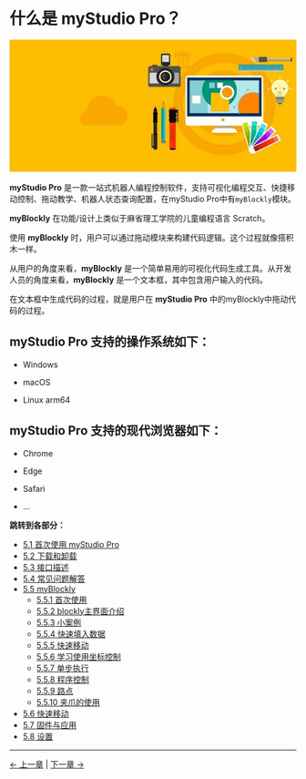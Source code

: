 # 什么是 myStudio Pro？

![](../../resources/5-BasicApplication/5.2/5.2.1/img/myblockly/myblockly界面.jpg)

**myStudio Pro** 是一款一站式机器人编程控制软件，支持可视化编程交互、快捷移动控制、拖动教学、机器人状态查询配置，在myStudio Pro中有`myBlockly`模块。

**myBlockly** 在功能/设计上类似于麻省理工学院的儿童编程语言 Scratch。

使用 **myBlockly** 时，用户可以通过拖动模块来构建代码逻辑。这个过程就像搭积木一样。

从用户的角度来看，**myBlockly** 是一个简单易用的可视化代码生成工具。从开发人员的角度来看，**myBlockly** 是一个文本框，其中包含用户输入的代码。

在文本框中生成代码的过程，就是用户在 **myStudio Pro** 中的myBlockly中拖动代码的过程。

## myStudio Pro 支持的操作系统如下：

- Windows

- macOS

- Linux arm64
  
## myStudio Pro 支持的现代浏览器如下：

- Chrome

- Edge

- Safari

- ...

**跳转到各部分：**
- [5.1 首次使用 myStudio Pro](./5.1-myStudioFirstUse.md)
- [5.2 下载和卸载](./5.2-install_uninstall.md)
- [5.3 接口描述](./5.3-interface_description.md)
- [5.4 常见问题解答](./5.4-Q&A.md)
- [5.5 myBlockly]()
    - [5.5.1 首次使用](./5.5-blockly/5.5.1-blocklyFirstUse.md)
    - [5.5.2 blockly主界面介绍](./5.5-blockly/5.5.2-interfaceDescription.md)
    - [5.5.3 小案例](./5.5-blockly/5.5.3-littleCase.md)
    - [5.5.4 快速填入数据](./5.5-blockly/5.5.4-autofill.md)
    - [5.5.5 快速移动](./5.5-blockly/5.5.5-quickMove.md)
    - [5.5.6 学习使用坐标控制](./5.5-blockly/5.5.6-useCoords.md)
    - [5.5.7 单步执行](./5.5-blockly/5.5.7-singleStep.md)
    - [5.5.8 程序控制](./5.5-blockly/5.5.8-program.md)
    - [5.5.9 路点](./5.5-blockly/5.5.9-waypoint.md)
    - [5.5.10 夹爪的使用](./5.5-blockly/5.5.10-gripperUse.md)
- [5.6 快速移动](./5.6-quickmove/5.6.1-quickmovefirstuse.md)
- [5.7 固件与应用](./5.7-firmware/5.7.1-firmware_main.md)
- [5.8 设置](./5.8-setting/5.8.1-setting_main.md)
---

[← 上一章](../../2-BasicSettings/4-FirstInstallAndUse/4.3-PowerOnDetectionGuide.md) | [下一章 →](./5.1-myStudioFirstUse.md)